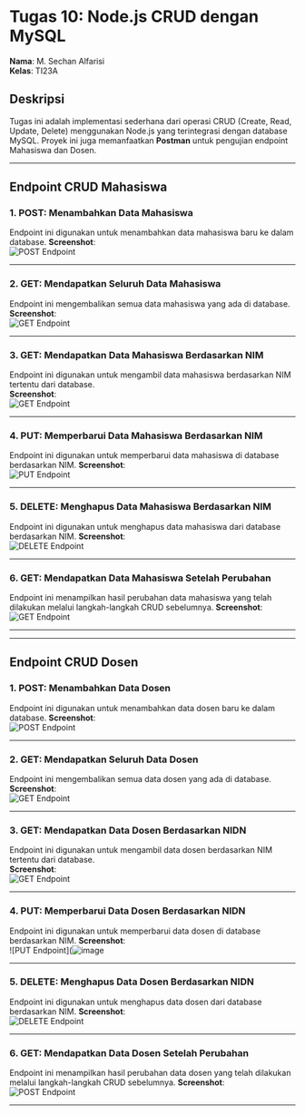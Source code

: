 # Tugas 10: Node.js CRUD dengan MySQL

**Nama**: M. Sechan Alfarisi  
**Kelas**: TI23A  

## Deskripsi
Tugas ini adalah implementasi sederhana dari operasi CRUD (Create, Read, Update, Delete) menggunakan Node.js yang terintegrasi dengan database MySQL. Proyek ini juga memanfaatkan **Postman** untuk pengujian endpoint Mahasiswa dan Dosen.

---

## Endpoint CRUD Mahasiswa

### 1. **POST**: Menambahkan Data Mahasiswa
Endpoint ini digunakan untuk menambahkan data mahasiswa baru ke dalam database. 
**Screenshot**:  
![POST Endpoint](https://github.com/user-attachments/assets/f9327a78-43a5-4f23-9058-9433ef83c91f)

---

### 2. **GET**: Mendapatkan Seluruh Data Mahasiswa
Endpoint ini mengembalikan semua data mahasiswa yang ada di database.  
**Screenshot**:  
![GET Endpoint](https://github.com/user-attachments/assets/2432f0a4-8e20-4962-ac56-77dfec18eb64)

---

### 3. **GET**: Mendapatkan Data Mahasiswa Berdasarkan NIM
Endpoint ini digunakan untuk mengambil data mahasiswa berdasarkan NIM tertentu dari database.  
**Screenshot**:  
![GET Endpoint](https://github.com/user-attachments/assets/ad44e897-50d8-4296-b04f-994b7bd4e3ad)

---

### 4. **PUT**: Memperbarui Data Mahasiswa Berdasarkan NIM
Endpoint ini digunakan untuk memperbarui data mahasiswa di database berdasarkan NIM. 
**Screenshot**:  
![PUT Endpoint](https://github.com/user-attachments/assets/7f0d317f-43e1-43b1-a952-6861ca0643f5)

---

### 5. **DELETE**: Menghapus Data Mahasiswa Berdasarkan NIM
Endpoint ini digunakan untuk menghapus data mahasiswa dari database berdasarkan NIM.
**Screenshot**:  
![DELETE Endpoint](https://github.com/user-attachments/assets/b7ce3bd3-f392-4680-acc5-ec79d1e70ab5)

---

### 6. **GET**: Mendapatkan Data Mahasiswa Setelah Perubahan
Endpoint ini menampilkan hasil perubahan data mahasiswa yang telah dilakukan melalui langkah-langkah CRUD sebelumnya.
**Screenshot**:  
![GET Endpoint](https://github.com/user-attachments/assets/30fbb25a-a9f7-4d83-9a7c-731372bd06d9)

---

---

## Endpoint CRUD Dosen

### 1. **POST**: Menambahkan Data Dosen
Endpoint ini digunakan untuk menambahkan data dosen baru ke dalam database. 
**Screenshot**:  
![POST Endpoint](https://github.com/user-attachments/assets/10534689-cbce-48c6-a169-7150a209632c)

---

### 2. **GET**: Mendapatkan Seluruh Data Dosen
Endpoint ini mengembalikan semua data dosen yang ada di database.  
**Screenshot**:  
![GET Endpoint](https://github.com/user-attachments/assets/671a02b6-df51-4410-a04a-219edfa4291d)

---

### 3. **GET**: Mendapatkan Data Dosen Berdasarkan NIDN
Endpoint ini digunakan untuk mengambil data dosen berdasarkan NIM tertentu dari database.  
**Screenshot**:  
![GET Endpoint](https://github.com/user-attachments/assets/84bd50e7-98de-4db1-90ec-cd0494014c87)

---

### 4. **PUT**: Memperbarui Data Dosen Berdasarkan NIDN
Endpoint ini digunakan untuk memperbarui data dosen di database berdasarkan NIM. 
**Screenshot**:  
![PUT Endpoint](![image](https://github.com/user-attachments/assets/fec884b0-1330-4016-9313-6d1405e42e34)

---

### 5. **DELETE**: Menghapus Data Dosen Berdasarkan NIDN
Endpoint ini digunakan untuk menghapus data dosen dari database berdasarkan NIM.
**Screenshot**:  
![DELETE Endpoint](https://github.com/user-attachments/assets/238dc740-0d91-4d83-a8b0-dc3c4af8563b)

---

### 6. **GET**: Mendapatkan Data Dosen Setelah Perubahan
Endpoint ini menampilkan hasil perubahan data dosen yang telah dilakukan melalui langkah-langkah CRUD sebelumnya.
**Screenshot**:  
![POST Endpoint](https://github.com/user-attachments/assets/1f04e68b-478d-4721-93c8-66a93a89b87d)

---
